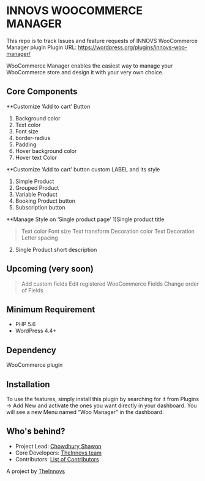 # INNOVS WOOCOMMERCE MANAGER

This repo is to track Issues and feature requests of INNOVS WooCommerce Manager plugin
Plugin URL: https://wordpress.org/plugins/innovs-woo-manager/

WooCommerce Manager enables the easiest way to manage your WooCommerce store and design it with your very own choice.

## Core Components

**Customize ‘Add to cart’ Button
1) Background color
2) Text color
3) Font size
4) border-radius
5) Padding
6) Hover background color
7) Hover text Color

**Customize ‘Add to cart’ button custom LABEL and its style
1) Simple Product
2) Grouped Product
3) Variable Product
4) Booking Product button
5) Subscription button

**Manage Style on ‘Single product page’
1)Single product title
>Text color
>Font size
>Text transform
>Decoration color
>Text Decoration
>Letter spacing
2) Single Product short description

## Upcoming (very soon)
>Add custom fields
>Edit registered WooCommerce Fields
>Change order of Fields

## Minimum Requirement
 - PHP 5.6
 - WordPress 4.4+
 
 ## Dependency 
 WooCommerce plugin

## Installation

To use the features, simply install this plugin by searching for it from Plugins -> Add New and activate the ones you want directly in your dashboard. You will see a new Menu named “Woo Manager” in the dashboard.

## Who's behind?

* Project Lead: [Chowdhury Shawon](https://github.com/shawon786)
* Core Developers: [TheInnovs team]()
* Contributors: [List of Contributors](https://github/graphs/contributors)

A project by [TheInnovs](https://theinnovs.com)
